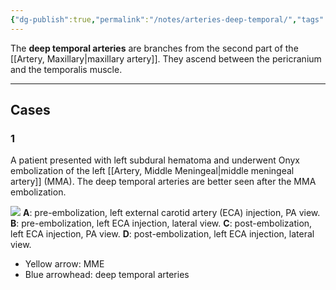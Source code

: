 ```yaml
---
{"dg-publish":true,"permalink":"/notes/arteries-deep-temporal/","tags":["anatomy","artery","vessel"],"created":"2023-07-23T13:31:41.838-07:00","updated":"2023-10-13T17:35:44.704-07:00"}
---
```



The **deep temporal arteries** are branches from the second part of the [[Artery, Maxillary\|maxillary artery]]. They ascend between the pericranium and the temporalis muscle.

---

## Cases

### 1

A patient presented with left subdural hematoma and underwent Onyx embolization of the left [[Artery, Middle Meningeal\|middle meningeal artery]] (MMA). The deep temporal arteries are better seen after the MMA embolization.

![](https://i.imgur.com/GcvEPSg.jpg)
**A**: pre-embolization, left external carotid artery (ECA) injection, PA view.
**B**: pre-embolization, left ECA injection, lateral view.
**C**: post-embolization, left ECA injection, PA view.
**D**: post-embolization, left ECA injection, lateral view.

- Yellow arrow: MME
- Blue arrowhead: deep temporal arteries
